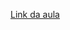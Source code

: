 [Link da aula](https://web.dio.me/course/conhecendo-collections-java/learning/c2df9772-42ed-4e50-941f-6854fbba79e1?back=/track/coding-the-future-claro-java-spring-boot&tab=undefined&moduleId=undefined)